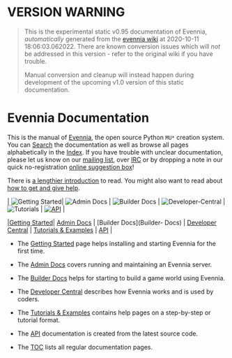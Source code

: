 


# VERSION WARNING

> This is the experimental static v0.95 documentation of Evennia, _automatically_ generated from the
> [evennia wiki](https://github.com/evennia/evennia/wiki/) at 2020-10-11 18:06:03.062022.
> There are known conversion issues which  will _not_ be addressed in this version - refer to
> the original wiki if you have trouble.
>
> Manual conversion and cleanup will instead happen during development of the upcoming v1.0
> version of this static documentation.


# Evennia Documentation

This is the manual of [Evennia](http://www.evennia.com), the open source Python `MU*` creation
system.
You can [Search][search] the documentation as well as browse all pages alphabetically in the
[Index](./Wiki-Index). If you have trouble with unclear documentation, please let us know on our
[mailing list][group], over [IRC][chat] or by dropping a note in our quick no-registration [online
suggestion box][form]!

There is [a lengthier introduction](./Evennia-Introduction) to read. You might also want to read about
[how to get and give help](./How-To-Get-And-Give-Help).

| ![Getting Started][icon_new]| ![Admin Docs][icon_admin] | ![Builder Docs][icon_builder] |
![Developer-Central][icon_devel] | ![Tutorials][icon_tutorial] | [![API][icon_API]](api:evennia) |

|[Getting Started](./Getting-Started)| [Admin Docs](./Administrative-Docs) | [Builder Docs](Builder-
Docs) | [Developer Central](./Developer-Central) | [Tutorials & Examples](./Tutorials) |
[API](api:evennia) |

- The [Getting Started](./Getting-Started) page helps installing and starting Evennia for the first
time.
- The [Admin Docs](./Administrative-Docs) covers running and maintaining an Evennia server.
- The [Builder Docs](./Builder-Docs) helps for starting to build a game world using Evennia.
- The [Developer Central](./Developer-Central) describes how Evennia works and is used by coders.
- The [Tutorials & Examples](./Tutorials) contains help pages on a step-by-step or tutorial format.
- The [API](api:evennia) documentation is created from the latest source code.

 - The [TOC](./toc) lists all regular documentation pages.


[search]: https://www.google.com/cse/publicurl?cx=010440404980795145992:6ztkvqc46je
[group]: https://groups.google.com/forum/#%21forum/evennia
[chat]: http://tinyurl.com/p22oofg
[form]: http://tinyurl.com/c4tue23
[icon_new]: https://raw.githubusercontent.com/wiki/evennia/evennia/images/bright4.png
[icon_admin]: https://raw.githubusercontent.com/wiki/evennia/evennia/images/speedometer26.png
[icon_builder]: https://raw.githubusercontent.com/wiki/evennia/evennia/images/toolbox3.png
[icon_devel]: https://raw.githubusercontent.com/wiki/evennia/evennia/images/technical.png
[icon_tutorial]: https://raw.githubusercontent.com/wiki/evennia/evennia/images/living1.png
[icon_API]: https://raw.githubusercontent.com/wiki/evennia/evennia/images/python3.png
